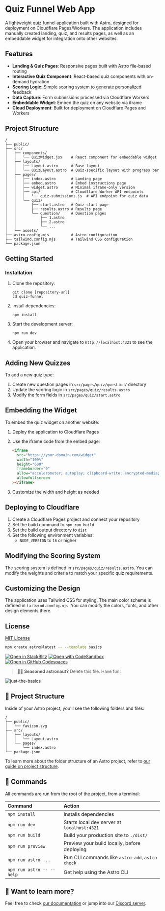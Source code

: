 # Quiz Funnel Web App

A lightweight quiz funnel application built with Astro, designed for deployment on Cloudflare Pages/Workers. The application includes manually created landing, quiz, and results pages, as well as an embeddable widget for integration onto other websites.

## Features

- **Landing & Quiz Pages**: Responsive pages built with Astro file-based routing
- **Interactive Quiz Component**: React-based quiz components with on-demand hydration
- **Scoring Logic**: Simple scoring system to generate personalized feedback
- **Data Capture**: Form submissions processed via Cloudflare Workers
- **Embeddable Widget**: Embed the quiz on any website via iframe
- **Cloud Deployment**: Built for deployment on Cloudflare Pages and Workers

## Project Structure

```
/
├── public/
├── src/
│   ├── components/
│   │   └── QuizWidget.jsx    # React component for embeddable widget
│   ├── layouts/
│   │   ├── Layout.astro      # Base layout
│   │   └── QuizLayout.astro  # Quiz-specific layout with progress bar
│   ├── pages/
│   │   ├── index.astro       # Landing page
│   │   ├── embed.astro       # Embed instructions page
│   │   ├── widget.astro      # Minimal iframe-only version
│   │   ├── api/              # Cloudflare Worker API endpoints
│   │   │   └── quiz-submissions.js  # API endpoint for quiz data
│   │   └── quiz/
│   │       ├── start.astro   # Quiz start page
│   │       ├── results.astro # Results page
│   │       └── question/     # Question pages
│   │           ├── 1.astro
│   │           ├── 2.astro
│   │           └── ...
│   └── assets/
├── astro.config.mjs          # Astro configuration
├── tailwind.config.mjs       # Tailwind CSS configuration
└── package.json
```

## Getting Started

### Installation

1. Clone the repository:
   ```
   git clone [repository-url]
   cd quiz-funnel
   ```

2. Install dependencies:
   ```
   npm install
   ```

3. Start the development server:
   ```
   npm run dev
   ```

4. Open your browser and navigate to `http://localhost:4321` to see the application.

## Adding New Quizzes

To add a new quiz type:

1. Create new question pages in `src/pages/quiz/question/` directory
2. Update the scoring logic in `src/pages/quiz/results.astro`
3. Modify the form fields in `src/pages/quiz/start.astro`

## Embedding the Widget

To embed the quiz widget on another website:

1. Deploy the application to Cloudflare Pages
2. Use the iframe code from the embed page:
   ```html
   <iframe 
     src="https://your-domain.com/widget" 
     width="100%" 
     height="600" 
     frameborder="0" 
     allow="accelerometer; autoplay; clipboard-write; encrypted-media; gyroscope" 
     allowfullscreen
   ></iframe>
   ```

3. Customize the width and height as needed

## Deploying to Cloudflare

1. Create a Cloudflare Pages project and connect your repository
2. Set the build command to `npm run build`
3. Set the build output directory to `dist`
4. Set the following environment variables:
   - `NODE_VERSION` to `16` or higher

## Modifying the Scoring System

The scoring system is defined in `src/pages/quiz/results.astro`. You can modify the weights and criteria to match your specific quiz requirements.

## Customizing the Design

The application uses Tailwind CSS for styling. The main color scheme is defined in `tailwind.config.mjs`. You can modify the colors, fonts, and other design elements there.

## License

[MIT License](LICENSE)

```sh
npm create astro@latest -- --template basics
```

[![Open in StackBlitz](https://developer.stackblitz.com/img/open_in_stackblitz.svg)](https://stackblitz.com/github/withastro/astro/tree/latest/examples/basics)
[![Open with CodeSandbox](https://assets.codesandbox.io/github/button-edit-lime.svg)](https://codesandbox.io/p/sandbox/github/withastro/astro/tree/latest/examples/basics)
[![Open in GitHub Codespaces](https://github.com/codespaces/badge.svg)](https://codespaces.new/withastro/astro?devcontainer_path=.devcontainer/basics/devcontainer.json)

> 🧑‍🚀 **Seasoned astronaut?** Delete this file. Have fun!

![just-the-basics](https://github.com/withastro/astro/assets/2244813/a0a5533c-a856-4198-8470-2d67b1d7c554)

## 🚀 Project Structure

Inside of your Astro project, you'll see the following folders and files:

```text
/
├── public/
│   └── favicon.svg
├── src/
│   ├── layouts/
│   │   └── Layout.astro
│   └── pages/
│       └── index.astro
└── package.json
```

To learn more about the folder structure of an Astro project, refer to [our guide on project structure](https://docs.astro.build/en/basics/project-structure/).

## 🧞 Commands

All commands are run from the root of the project, from a terminal:

| Command                   | Action                                           |
| :------------------------ | :----------------------------------------------- |
| `npm install`             | Installs dependencies                            |
| `npm run dev`             | Starts local dev server at `localhost:4321`      |
| `npm run build`           | Build your production site to `./dist/`          |
| `npm run preview`         | Preview your build locally, before deploying     |
| `npm run astro ...`       | Run CLI commands like `astro add`, `astro check` |
| `npm run astro -- --help` | Get help using the Astro CLI                     |

## 👀 Want to learn more?

Feel free to check [our documentation](https://docs.astro.build) or jump into our [Discord server](https://astro.build/chat).

